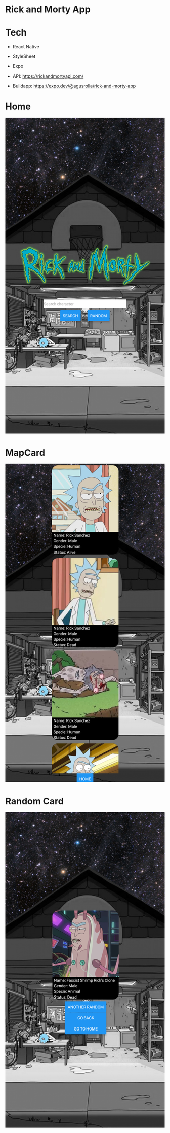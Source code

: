 # Rick and Morty App

# Tech

- React Native
- StyleSheet
- Expo
- API: https://rickandmortyapi.com/

- Buildapp: https://expo.dev/@agusrolla/rick-and-morty-app

# Home

![Screenshot](/src/img/home.png)

# MapCard

![Screenshot](/src/img/mapCard.png)

# Random Card

![Screenshot](/src/img/random.png)
